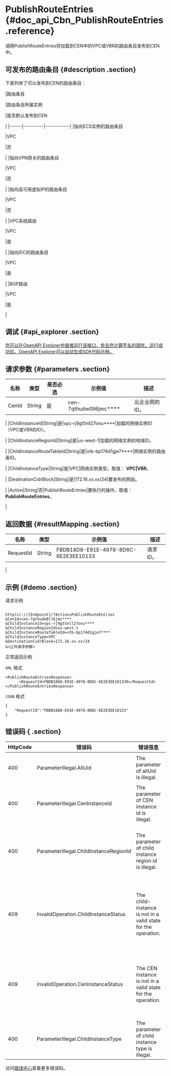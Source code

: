 # PublishRouteEntries {#doc_api_Cbn_PublishRouteEntries .reference}

调用PublishRouteEntries将加载到CEN中的VPC或VBR的路由条目发布到CEN中。

## 可发布的路由条目 {#description .section}

下表列举了可以发布到CEN的路由条目：

|路由条目

|路由条目所属实例

|是否默认发布到CEN

|
|------|----------|------------|
|指向ECS实例的路由条目

|VPC

|否

|
|指向VPN网关的路由条目

|VPC

|否

|
|指向高可用虚拟IP的路由条目

|VPC

|否

|
|VPC系统路由

|VPC

|是

|
|指向IDC的路由条目

|VPC

|是

|
|BGP路由

|VPC

|是

|

## 调试 {#api_explorer .section}

[您可以在OpenAPI Explorer中直接运行该接口，免去您计算签名的困扰。运行成功后，OpenAPI Explorer可以自动生成SDK代码示例。](https://api.aliyun.com/#product=Cbn&api=PublishRouteEntries&type=RPC&version=2017-09-12)

## 请求参数 {#parameters .section}

|名称|类型|是否必选|示例值|描述|
|--|--|----|---|--|
|CenId|String|是|cen-7qthudw0ll6jmc\*\*\*\*|云企业网的ID。

 |
|ChildInstanceId|String|是|vpc-rj9gt5nll27onu\*\*\*\*|加载的网络实例ID（VPC或VBR的ID）。

 |
|ChildInstanceRegionId|String|是|us-west-1|加载的网络实例的地域ID。

 |
|ChildInstanceRouteTableId|String|是|vtb-bp174d1gje7\*\*\*\*|网络实例的路由表ID。

 |
|ChildInstanceType|String|是|VPC|网络实例类型，取值： **VPC|VBR**。

 |
|DestinationCidrBlock|String|是|172.16.xx.xx/24|要发布的网段。

 |
|Action|String|否|PublishRouteEntries|要执行的操作，取值：**PublishRouteEntries**。

 |

## 返回数据 {#resultMapping .section}

|名称|类型|示例值|描述|
|--|--|---|--|
|RequestId|String|FBDB18D8-E91E-4978-8D6C-6E2E3EE10133|请求ID。

 |

## 示例 {#demo .section}

请求示例

``` {#request_demo}

http(s)://[Endpoint]/?Action=PublishRouteEntries
&CenId=cen-7qthudw0ll6jmc****
&ChildInstanceId=vpc-rj9gt5nll27onu****
&ChildInstanceRegionId=us-west-1
&ChildInstanceRouteTableId=vtb-bp174d1gje7****
&ChildInstanceType=VPC
&DestinationCidrBlock=172.16.xx.xx/24
&<公共请求参数>

```

正常返回示例

`XML` 格式

``` {#xml_return_success_demo}
<PublishRouteEntriesResponse>
      <RequestId>FBDB18D8-E91E-4978-8D6C-6E2E3EE101330</RequestId>
</PublishRouteEntriesResponse>
```

`JSON` 格式

``` {#json_return_success_demo}
{
	"RequestId":"FBDB18D8-E91E-4978-8D6C-6E2E3EE10133"
}
```

## 错误码 { .section}

|HttpCode|错误码|错误信息|描述|
|--------|---|----|--|
|400|ParameterIllegal.AliUid|The parameter of aliUid is illegal.|UID信息不正确|
|400|ParameterIllegal.CenInstanceId|The parameter of CEN instance id is illegal.|云企业网ID不正确|
|400|ParameterIllegal.ChildInstanceRegionId|The parameter of child instance region id is illegal.|网络实例所属地域信息不正确。|
|409|InvalidOperation.ChildInstanceStatus|The child-instance is not in a valid state for the operation.|网络子实例正在处理状态，请稍后再操作|
|409|InvalidOperation.CenInstanceStatus|The CEN instance is not in a valid state for the operation.|CEN实例正在处理状态，请稍后再操作|
|400|ParameterIllegal.ChildInstanceType|The parameter of child instance type is illegal.|网络子实例类型不正确|

访问[错误中心](https://error-center.aliyun.com/status/product/Cbn)查看更多错误码。

